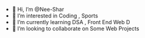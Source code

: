 - 👋 Hi, I’m @Nee-Shar
- 👀 I’m interested in Coding , Sports
- 🌱 I’m currently learning DSA , Front End Web D
- 💞️ I’m looking to collaborate on Some Web Projects


<!---
Nee-Shar/Nee-Shar is a ✨ special ✨ repository because its `README.md` (this file) appears on your GitHub profile.
You can click the Preview link to take a look at your changes.
--->
